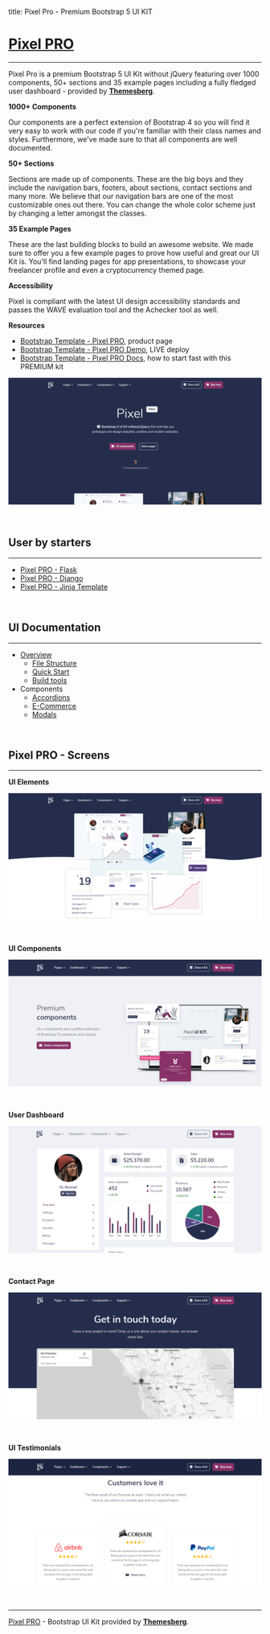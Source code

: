 title: Pixel Pro - Premium Bootstrap 5 UI KIT

# [Pixel PRO](https://themesberg.com/product/ui-kit/pixel-pro-premium-bootstrap-5-ui-kit)
---

Pixel Pro is a premium Bootstrap 5 UI Kit without jQuery featuring over 1000 components, 50+ sections and 35 example pages including a fully fledged user dashboard - provided by **[Themesberg](https://appseed.us/agency/themesberg)**.

**1000+ Components**

Our components are a perfect extension of Bootstrap 4 so you will find it very easy to work with our code if you're familiar with their class names and styles. Furthermore, we've made sure to that all components are well documented.

**50+ Sections**

Sections are made up of components. These are the big boys and they include the navigation bars, footers, about sections, contact sections and many more.
We believe that our navigation bars are one of the most customizable ones out there. You can change the whole color scheme just by changing a letter amongst the classes.

**35 Example Pages**

These are the last building blocks to build an awesome website. We made sure to offer you a few example pages to prove how useful and great our UI Kit is. You'll find landing pages for app presentations, to showcase your freelancer profile and even a cryptocurrency themed page.

**Accessibility**

Pixel is compliant with the latest UI design accessibility standards and passes the WAVE evaluation tool and the Achecker tool as well.

**Resources**

- [Bootstrap Template - Pixel PRO](https://themesberg.com/product/ui-kit/pixel-pro-premium-bootstrap-5-ui-kit), product page
- [Bootstrap Template - Pixel PRO Demo](https://demo.themesberg.com/pixel-pro/v5/index.html), LIVE deploy
- [Bootstrap Template - Pixel PRO Docs](https://themesberg.com/docs/pixel-bootstrap/getting-started/quick-start/), how to start fast with this PREMIUM kit


![Bootstrap Template - Pixel PRO. animated presentation.](https://raw.githubusercontent.com/ui-themes/bootstrap-template-pixel-pro/master/media/bootstrap-template-pixel-pro-intro.gif)

<br />

## User by starters
---

- [Pixel PRO - Flask](https://appseed.us/apps/flask-apps/flask-pixel-uikit-pro)
- [Pixel PRO - Django](https://appseed.us/django/django-pixel-uikit-pro)
- [Pixel PRO - Jinja Template](https://appseed.us/jinja-template/jinja-pixel-uikit-pro)

<br />

## UI Documentation
---

- [Overview](https://themesberg.com/docs/pixel-bootstrap/getting-started/overview/)
    - [File Structure](https://themesberg.com/docs/pixel-bootstrap/getting-started/file-structure/)
    - [Quick Start](https://themesberg.com/docs/pixel-bootstrap/getting-started/quick-start/)
    - [Build tools](https://themesberg.com/docs/pixel-bootstrap/getting-started/build-tools/)
- Components
    - [Accordions](https://themesberg.com/docs/pixel-bootstrap/components/accordions/)
    - [E-Commerce](https://themesberg.com/docs/pixel-bootstrap/components/e-commerce/)
    - [Modals](https://themesberg.com/docs/pixel-bootstrap/components/modals/)

 <br />

## Pixel PRO - Screens
---

**UI Elements**

![Bootstrap Template Pixel PRO - UI Elements.](https://raw.githubusercontent.com/ui-themes/bootstrap-template-pixel-pro/master/media/bootstrap-template-pixel-pro-screen-ui.png)

<br />

**UI Components**

![Bootstrap Template Pixel PRO - UI Components.](https://raw.githubusercontent.com/ui-themes/bootstrap-template-pixel-pro/master/media/bootstrap-template-pixel-pro-screen-dash-section.png)

<br />

**User Dashboard**

![Bootstrap Template Pixel PRO - User Dashboard.](https://raw.githubusercontent.com/ui-themes/bootstrap-template-pixel-pro/master/media/bootstrap-template-pixel-pro-screen-dashboard.png)

<br />

**Contact Page**

![Bootstrap Template Pixel PRO - Contact Page.](https://raw.githubusercontent.com/ui-themes/bootstrap-template-pixel-pro/master/media/bootstrap-template-pixel-pro-screen-contact.png)

<br />

**UI Testimonials**

![Bootstrap Template Pixel PRO - UI Testimonials.](https://raw.githubusercontent.com/ui-themes/bootstrap-template-pixel-pro/master/media/bootstrap-template-pixel-pro-screen-testimonials.png)

<br />

---
[Pixel PRO](https://themesberg.com/product/ui-kit/pixel-pro-premium-bootstrap-5-ui-kit) - Bootstrap UI Kit provided by **[Themesberg](https://appseed.us/agency/themesberg)**.